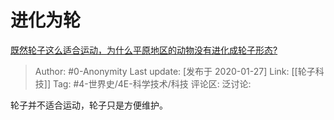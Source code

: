 # 进化为轮
[既然轮子这么适合运动，为什么平原地区的动物没有进化成轮子形态?](https://www.zhihu.com/question/349778101/answer/986352272)

> Author: #0-Anonymity
> Last update: [发布于 2020-01-27]
> Link: [[轮子科技]]
> Tag: #4-世界史/4E-科学技术/科技
> 评论区:
> 泛讨论:

轮子并不适合运动，轮子只是方便维护。
